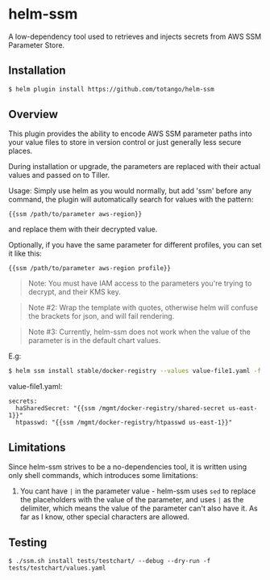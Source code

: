 # helm-ssm
A low-dependency tool used to retrieves and injects secrets from AWS SSM Parameter Store.

## Installation
```bash
$ helm plugin install https://github.com/totango/helm-ssm
```

## Overview
This plugin provides the ability to encode AWS SSM parameter paths into your
value files to store in version control or just generally less secure places.

During installation or upgrade, the parameters are replaced with their actual values
and passed on to Tiller.

Usage:
Simply use helm as you would normally, but add 'ssm' before any command,
the plugin will automatically search for values with the pattern:
```
{{ssm /path/to/parameter aws-region}}
```
and replace them with their decrypted value.

Optionally, if you have the same parameter for different profiles, you can set it like this:
```
{{ssm /path/to/parameter aws-region profile}}
```


>Note: You must have IAM access to the parameters you're trying to decrypt, and their KMS key.

>Note #2: Wrap the template with quotes, otherwise helm will confuse the brackets for json, and will fail rendering.

>Note #3: Currently, helm-ssm does not work when the value of the parameter is in the default chart values.

E.g:
```bash
$ helm ssm install stable/docker-registry --values value-file1.yaml -f value-file2.yaml
```

value-file1.yaml:
```
secrets:
  haSharedSecret: "{{ssm /mgmt/docker-registry/shared-secret us-east-1}}"
  htpasswd: "{{ssm /mgmt/docker-registry/htpasswd us-east-1}}"
```

## Limitations
Since helm-ssm strives to be a no-dependencies tool, it is written using only shell commands, which introduces some limitations:

1. You cant have `|` in the parameter value - helm-ssm uses `sed` to replace the placeholders with the value of the parameter, and uses `|` as the delimiter, which means the value of the parameter can't also have it. As far as I know, other special characters are allowed.

## Testing
```
$ ./ssm.sh install tests/testchart/ --debug --dry-run -f tests/testchart/values.yaml
```
